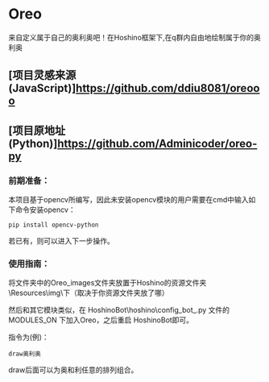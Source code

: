 # Oreo
来自定义属于自己的奥利奥吧！在Hoshino框架下,在q群内自由地绘制属于你的奥利奥
## [项目灵感来源(JavaScript)]https://github.com/ddiu8081/oreooo
## [项目原地址(Python)]https://github.com/Adminicoder/oreo-py

### 前期准备：
本项目基于opencv所编写，因此未安装opencv模块的用户需要在cmd中输入如下命令安装opencv：
```
pip install opencv-python
```
若已有，则可以进入下一步操作。

### 使用指南：
将文件夹中的Oreo_images文件夹放置于Hoshino的资源文件夹\Resources\img\下（取决于你资源文件夹放了哪）

然后和其它模块类似，在 HoshinoBot\hoshino\config\_bot_.py 文件的 MODULES_ON 下加入Oreo，之后重启 HoshinoBot即可。

指令为(例)：
```
draw奥利奥
```
draw后面可以为奥和利任意的排列组合。
